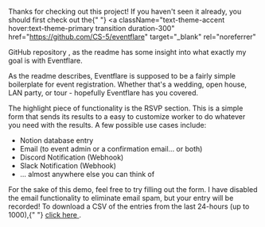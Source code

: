 Thanks for checking out this project! If you haven't seen it
already, you should first check out the{" "}
<a
  className="text-theme-accent hover:text-theme-primary transition duration-300"
  href="https://github.com/CS-5/eventflare"
  target="_blank"
  rel="noreferrer"
>
  GitHub repository
</a>
, as the readme has some insight into what exactly my goal is with
Eventflare.
</p>

<p>
As the readme describes, Eventflare is supposed to be a fairly simple
boilerplate for event registration. Whether that&apos;s a wedding, open
house, LAN party, or tour - hopefully Eventflare has you covered.
</p>

<p>
The highlight piece of functionality is the RSVP section. This is a
simple form that sends its results to a easy to customize worker to do
whatever you need with the results. A few possible use cases include:
</p>

<ul>
<li>Notion database entry</li>
<li>Email (to event admin or a confirmation email... or both)</li>
<li>Discord Notification (Webhook)</li>
<li>Slack Notification (Webhook)</li>
<li>... almost anywhere else you can think of</li>
</ul>

<p>
For the sake of this demo, feel free to try filling out the form. I have
disabled the email functionality to eliminate email spam, but your entry
will be recorded! To download a CSV of the entries from the last
24-hours (up to 1000),{" "}
<a
  className="text-theme-accent hover:text-theme-primary transition duration-300"
  href="/api/rsvp/csv"
  download="RSVP.csv"
>
  click here
</a>
.
</p>